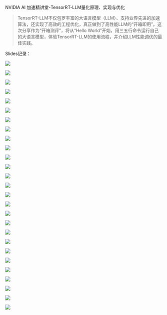 NVIDIA AI 加速精讲堂-TensorRT-LLM量化原理、实现与优化

> TensorRT-LLM不仅包罗丰富的大语言模型（LLM）、支持业界先进的加速算法，还实现了高效的工程优化，真正做到了高性能LLM的“开箱即用”。这次分享作为“开箱测评”，将从“Hello World”开始，用三五行命令运行自己的大语言模型，体验TensorRT-LLM的使用流程，并介绍LLM性能调优的最佳实践。

Slides记录：

![](https://files.mdnice.com/user/59/9371242a-31a4-4906-9e8f-a99e0d9b86a6.png)

![](https://files.mdnice.com/user/59/bc7f34ad-1e37-415a-89c0-143f4ff5ec97.png)

![](https://files.mdnice.com/user/59/49c772f6-fa20-40e0-bea1-543ef2646de9.png)

![](https://files.mdnice.com/user/59/aa2a6de1-6aa3-44fb-86ee-1e370c73a22e.png)

![](https://files.mdnice.com/user/59/7148c020-01c0-4af6-9161-64d9dce23062.png)

![](https://files.mdnice.com/user/59/7673f20c-b131-4848-abd7-009fd3ed0cc2.png)

![](https://files.mdnice.com/user/59/f709ecd6-bd5a-4191-a7cd-ceb16bea0b70.png)

![](https://files.mdnice.com/user/59/373bf85b-51d8-4eff-b337-aeea3b008678.png)

![](https://files.mdnice.com/user/59/0ca5041d-f6b9-45bc-9484-cbe179bba661.png)

![](https://files.mdnice.com/user/59/7ca8507a-2911-497b-a1c5-94f904c011ac.png)

![](https://files.mdnice.com/user/59/8eb6a177-878c-4178-a2e9-c059e15faf37.png)

![](https://files.mdnice.com/user/59/5a0fcd9c-4a3a-4501-b919-f1a4aad57feb.png)

![](https://files.mdnice.com/user/59/48de6377-dca8-4623-8ba8-1055054086e6.png)

![](https://files.mdnice.com/user/59/3025ce2f-f8b6-4c96-b4f5-7cb09872f5a5.png)

![](https://files.mdnice.com/user/59/255134f0-11a7-461c-9984-241bebb703a2.png)

![](https://files.mdnice.com/user/59/0a16b5c5-665e-42f5-9787-b9a657ce0846.png)

![](https://files.mdnice.com/user/59/97c9c89d-f58c-4eda-a18f-9463f40c050c.png)

![](https://files.mdnice.com/user/59/9414518b-5615-4eca-8853-659be28a35db.png)

![](https://files.mdnice.com/user/59/5c1dccd0-353e-4be0-b7b6-7ef07ef10435.png)

![](https://files.mdnice.com/user/59/73923312-a016-40c9-a835-7aa442eeac23.png)

![](https://files.mdnice.com/user/59/1acf02ce-9950-4ecf-88f7-59648340436c.png)

![](https://files.mdnice.com/user/59/acff0837-5a1a-4cbb-b580-38903a034bee.png)

![](https://files.mdnice.com/user/59/df8c73e1-f3c9-4e89-982a-5592db2ac116.png)

![](https://files.mdnice.com/user/59/547c1535-2744-44b5-bb3a-46b1a0f84f16.png)

![](https://files.mdnice.com/user/59/7bd8fdf6-83a0-49db-9482-18da4126be73.png)

![](https://files.mdnice.com/user/59/c6f21543-c2c4-4fba-a2cb-1d22bd4853e7.png)

![](https://files.mdnice.com/user/59/3f7d4a16-2c37-4857-b152-b11ddb6429e7.png)

